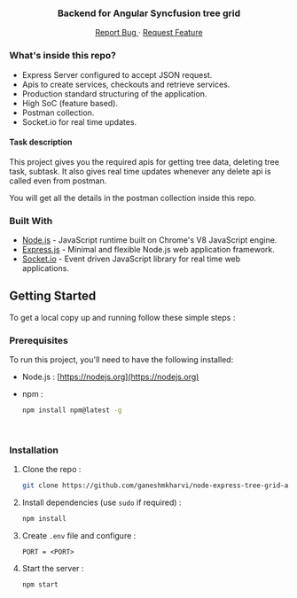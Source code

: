  <p align="center">
  <h3 align="center">Backend for Angular Syncfusion tree grid</h3>
  <p align="center">
    <a href="https://github.com/ganeshmkharvi/node-express-tree-grid-api-server/issues">Report Bug </a>
    ·
    <a href="https://github.com/ganeshmkharvi/node-express-tree-grid-api-server/issues">Request Feature</a>
  </p>
</p>

<!-- ABOUT THE PROJECT -->

### What's inside this repo?

- Express Server configured to accept JSON request.
- Apis to create services, checkouts and retrieve services.
- Production standard structuring of the application.
- High SoC (feature based).
- Postman collection.
- Socket.io for real time updates.

#### Task description

This project gives you the required apis for getting tree data,  deleting tree task, subtask. It also gives real time updates whenever any delete api is called even from postman.

You will get all the details in the postman collection inside this repo.

### Built With

- [Node.js]() - JavaScript runtime built on Chrome's V8 JavaScript engine.
- [Express.js]() - Minimal and flexible Node.js web application framework.
- [Socket.io]() - Event driven JavaScript library for real time web applications.

<!-- GETTING STARTED -->

## Getting Started

To get a local copy up and running follow these simple steps :

### Prerequisites

To run this project, you'll need to have the following installed:

- Node.js : [https://nodejs.org](https://nodejs.org)

- npm :
  ```sh
  npm install npm@latest -g
  ```
 <br>

### Installation

1. Clone the repo :
   ```sh
   git clone https://github.com/ganeshmkharvi/node-express-tree-grid-api-server.git
   ```
2. Install dependencies (use `sudo` if required) :

   ```sh
   npm install
   ```

3. Create `.env` file and configure :

   ```JS
   PORT = <PORT>
   
4. Start the server :
   ```sh
   npm start
   ```
   

